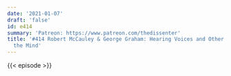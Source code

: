 ```yaml
---
date: '2021-01-07'
draft: 'false'
id: e414
summary: 'Patreon: https://www.patreon.com/thedissenter'
title: '#414 Robert McCauley & George Graham: Hearing Voices and Other Matters of
  the Mind'
---
```

{{< episode >}}
